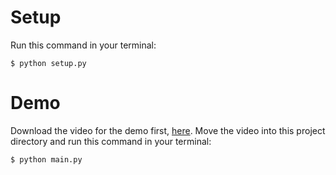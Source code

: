 # Setup
Run this command in your terminal:
```
$ python setup.py
```

# Demo
Download the video for the demo first, [here](https://drive.google.com/file/d/1uOK3mmjzV2AhhGtODiSgkXU22jAiKHgx/view?usp=sharing). Move the video into this project directory and run this command in your terminal:
```
$ python main.py
```